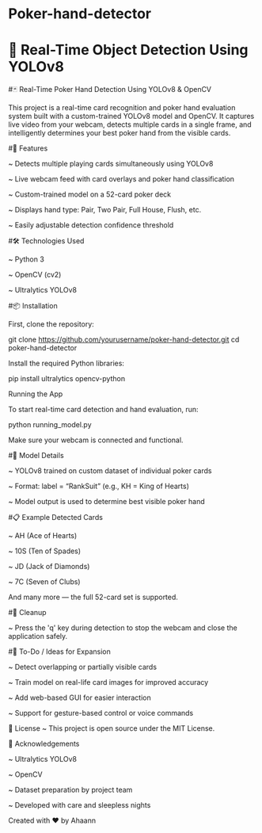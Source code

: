 # Poker-hand-detector

# 🧠 Real-Time Object Detection Using YOLOv8

#🃏 Real-Time Poker Hand Detection Using YOLOv8 & OpenCV

This project is a real-time card recognition and poker hand evaluation system built with a custom-trained YOLOv8 model and OpenCV. It captures live video from your webcam, detects multiple cards in a single frame, and intelligently determines your best poker hand from the visible cards.

#🚀 Features 

~ Detects multiple playing cards simultaneously using YOLOv8 

~ Live webcam feed with card overlays and poker hand classification 

~ Custom-trained model on a 52-card poker deck 

~ Displays hand type: Pair, Two Pair, Full House, Flush, etc. 

~ Easily adjustable detection confidence threshold 


#🛠️ Technologies Used 

~ Python 3  

~ OpenCV (cv2) 

~ Ultralytics YOLOv8 

#📦 Installation 

First, clone the repository:

git clone https://github.com/yourusername/poker-hand-detector.git
cd poker-hand-detector

Install the required Python libraries:

pip install ultralytics opencv-python

Running the App 

To start real-time card detection and hand evaluation, run:

python running_model.py

Make sure your webcam is connected and functional.

#🧠 Model Details 

~ YOLOv8 trained on custom dataset of individual poker cards 

~ Format: label = “RankSuit” (e.g., KH = King of Hearts) 

~ Model output is used to determine best visible poker hand 

#📋 Example Detected Cards 

~ AH (Ace of Hearts) 

~ 10S (Ten of Spades) 

~ JD (Jack of Diamonds)

~ 7C (Seven of Clubs) 

And many more — the full 52-card set is supported.

#🧼 Cleanup

~ Press the 'q' key during detection to stop the webcam and close the application safely.

#📌 To-Do / Ideas for Expansion

~ Detect overlapping or partially visible cards

~ Train model on real-life card images for improved accuracy

~ Add web-based GUI for easier interaction

~ Support for gesture-based control or voice commands

📜 License
~ This project is open source under the MIT License.

🙌 Acknowledgements

~ Ultralytics YOLOv8

~ OpenCV

~ Dataset preparation by project team

~ Developed with care and sleepless nights

Created with ❤️ by Ahaann


